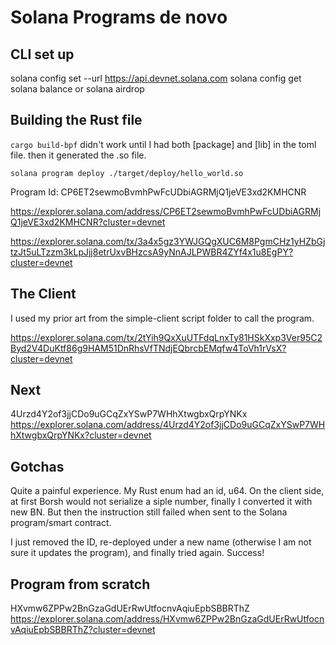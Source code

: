 # Solana Programs de novo

## CLI set up
solana config set --url https://api.devnet.solana.com
solana config get
solana balance
or solana airdrop <num>

## Building the Rust file
`cargo build-bpf` didn't work until I had both [package] and [lib] in the toml file. then it generated the .so file.

`solana program deploy ./target/deploy/hello_world.so`

Program Id: CP6ET2sewmoBvmhPwFcUDbiAGRMjQ1jeVE3xd2KMHCNR

https://explorer.solana.com/address/CP6ET2sewmoBvmhPwFcUDbiAGRMjQ1jeVE3xd2KMHCNR?cluster=devnet

https://explorer.solana.com/tx/3a4x5gz3YWJGQgXUC6M8PgmCHz1yHZbGjtzJt5uLTzzm3kLpJjj8etrUxvBHzcsA9yNnAJLPWBR4ZYf4x1u8EgPY?cluster=devnet

## The Client
I used my prior art from the simple-client script folder to call the program.

https://explorer.solana.com/tx/2tYih9QxXuUTFdqLnxTy81HSkXxp3Ver95C2Byd2V4DuKtf86g9HAM51DnRhsVfTNdjEQbrcbEMqfw4ToVh1rVsX?cluster=devnet


## Next
4Urzd4Y2of3jjCDo9uGCqZxYSwP7WHhXtwgbxQrpYNKx
https://explorer.solana.com/address/4Urzd4Y2of3jjCDo9uGCqZxYSwP7WHhXtwgbxQrpYNKx?cluster=devnet

## Gotchas
Quite a painful experience. My Rust enum had an id, u64. On the client side, at first Borsh would not serialize a siple number, finally I converted it with new BN. But then the instruction still failed when sent to the Solana program/smart contract.

I just removed the ID, re-deployed under a new name (otherwise I am not sure it updates the program), and finally tried again. Success!

## Program from scratch
HXvmw6ZPPw2BnGzaGdUErRwUtfocnvAqiuEpbSBBRThZ
https://explorer.solana.com/address/HXvmw6ZPPw2BnGzaGdUErRwUtfocnvAqiuEpbSBBRThZ?cluster=devnet
